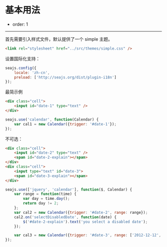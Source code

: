 # 基本用法

- order: 1

------------

首先需要引入样式文件，默认提供了一个 simple 主题。

````html
<link rel="stylesheet" href="../src/themes/simple.css" />
````

设置国际化支持：

````javascript
seajs.config({
    locale: 'zh-cn',
    preload: ['http://seajs.org/dist/plugin-i18n']
});
````

最简示例

````html
<div class="cell">
    <input id="date-1" type="text" />
</div>
````

````javascript
seajs.use('calendar', function(Calendar) {
    var cal1 = new Calendar({trigger: '#date-1'});
});
````


不可选：

````html
<div class="cell">
    <input id="date-2" type="text" />
    <span id="date-2-explain"></span>
</div>
<div class="cell">
    <input type="text" id="date-3">
    <span id="date-3-explain"></span>
</div>
````

````javascript
seajs.use(['jquery', 'calendar'], function($, Calendar) {
    var range = function(time) {
        var day = time.day();
        return day != 2;
    };
    var cal2 = new Calendar({trigger: '#date-2', range: range});
    cal2.on('selectDisabledDate', function(date) {
        $('#date-2-explain').text('you select a disabled date');
    });

    var cal3 = new Calendar({trigger: '#date-3', range: ['2012-12-12', null]});
});
````
